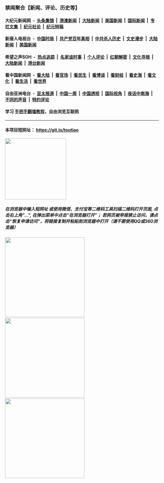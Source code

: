 ### 禁闻聚合【新闻、评论、历史等】

#### 大纪元新闻网 &nbsp;-&nbsp; [头条集锦](indexes/E头条集锦.md?t=02251331) &nbsp;|&nbsp; [港澳新闻](indexes/E港澳新闻.md?t=02251331)  &nbsp;|&nbsp; [大陆新闻](indexes/E大陆新闻.md?t=02251331) &nbsp;|&nbsp; [美国新闻](indexes/E美国新闻.md?t=02251331) &nbsp;|&nbsp; [国际新闻](indexes/E国际新闻.md?t=02251331) &nbsp;|&nbsp; [专栏文集](indexes/E专栏文集.md?t=02251331) &nbsp;|&nbsp; [纪元社论](indexes/E纪元社论.md?t=02251331) &nbsp;|&nbsp; [纪元特稿](indexes/E纪元特稿.md?t=02251331) 

#### 新唐人电视台 &nbsp;-&nbsp; [中国时局](indexes/N中国时局.md?t=02251331) &nbsp;|&nbsp; [共产党百年真相](indexes/N共产党百年真相.md?t=02251331) &nbsp;|&nbsp; [中共杀人历史](indexes/N中共杀人历史.md?t=02251331) &nbsp;|&nbsp; [文史漫步](indexes/N文史漫步.md?t=02251331) &nbsp;|&nbsp; [大陆新闻](indexes/N大陆新闻.md?t=02251331) &nbsp;|&nbsp; [美国新闻](indexes/N美国新闻.md?t=02251331)

#### 希望之声SOH &nbsp;-&nbsp; [热点追踪](indexes/H热点追踪.md?t=02251331) &nbsp;|&nbsp; [名家谈时事](indexes/H名家谈时事.md?t=02251331) &nbsp;|&nbsp; [个人评论](indexes/H个人评论.md?t=02251331)  &nbsp;|&nbsp; [红朝解密](indexes/H红朝解密.md?t=02251331) &nbsp;|&nbsp; [文化寻根](indexes/H文化寻根.md?t=02251331) &nbsp;|&nbsp; [大陆新闻](indexes/H大陆新闻.md?t=02251331) &nbsp;|&nbsp; [港台新闻](indexes/H港台新闻.md?t=02251331)

#### 看中国新闻网 &nbsp;-&nbsp; [看大陆](indexes/S看大陆.md?t=02251331) &nbsp;|&nbsp; [看官场](indexes/S看官场.md?t=02251331) &nbsp;|&nbsp; [看民生](indexes/S看民生.md?t=02251331)  &nbsp;|&nbsp; [看博谈](indexes/S看博谈.md?t=02251331) &nbsp;|&nbsp; [看财经](indexes/S看财经.md?t=02251331) &nbsp;|&nbsp; [看史海](indexes/S看史海.md?t=02251331) &nbsp;|&nbsp; [看文化](indexes/S看文化.md?t=02251331) &nbsp;|&nbsp; [看生活](indexes/S看生活.md?t=02251331) &nbsp;|&nbsp; [看世界](indexes/S看世界.md?t=02251331)

#### 自由亚洲电台 &nbsp;-&nbsp; [亚太报道](indexes/R亚太报道.md?t=02251331) &nbsp;|&nbsp; [中国一周](indexes/R中国一周.md?t=02251331) &nbsp;|&nbsp; [中国透视](indexes/R中国透视.md?t=02251331)  &nbsp;|&nbsp; [国际视角](indexes/R国际视角.md?t=02251331) &nbsp;|&nbsp; [夜话中南海](indexes/R夜话中南海.md?t=02251331) &nbsp;|&nbsp; [不同的声音](indexes/R不同的声音.md?t=02251331) &nbsp;|&nbsp; [特约评论](indexes/R特约评论.md?t=02251331)

#### 学习 [手把手翻墙教程](https://github.com/gfw-breaker/guides/wiki)，自由浏览互联网

----

#### 本项目短网址： https://git.io/toutiao
<img src="https://raw.githubusercontent.com/gfw-breaker/banned-news/master/scripts/img/qr.png" width="200px"/>  

##### 在浏览器中输入短网址 或使用微信、支付宝等二维码工具扫描二维码打开页面, 点击右上角"...", 在弹出菜单中点击“在浏览器打开”； 若网页被举报禁止访问，请点击“恢复申请访问”，将链接复制并粘贴到浏览器中打开（请不要使用QQ或360浏览器）

<img src="https://raw.githubusercontent.com/gfw-breaker/banned-news/master/scripts/img/1.png" width="260px"/> &nbsp; <img src="https://raw.githubusercontent.com/gfw-breaker/banned-news/master/scripts/img/2.png" width="260px"/> &nbsp; <img src="https://raw.githubusercontent.com/gfw-breaker/banned-news/master/scripts/img/3.png" width="260px"/>
